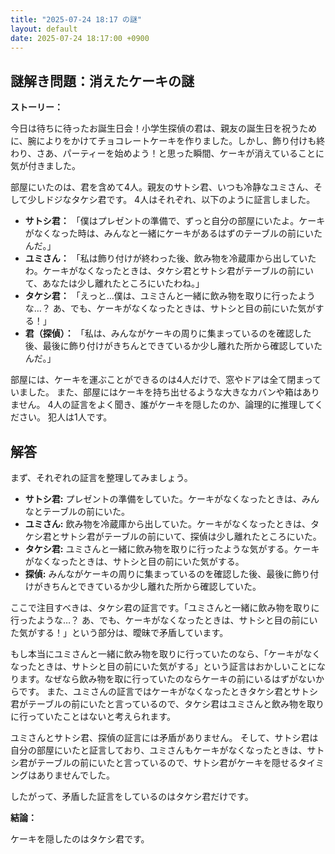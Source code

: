 ```yaml
---
title: "2025-07-24 18:17 の謎"
layout: default
date: 2025-07-24 18:17:00 +0900
---
```

## 謎解き問題：消えたケーキの謎

**ストーリー：**

今日は待ちに待ったお誕生日会！小学生探偵の君は、親友の誕生日を祝うために、腕によりをかけてチョコレートケーキを作りました。しかし、飾り付けも終わり、さあ、パーティーを始めよう！と思った瞬間、ケーキが消えていることに気が付きました。

部屋にいたのは、君を含めて4人。親友のサトシ君、いつも冷静なユミさん、そして少しドジなタケシ君です。
4人はそれぞれ、以下のように証言しました。

*   **サトシ君：** 「僕はプレゼントの準備で、ずっと自分の部屋にいたよ。ケーキがなくなった時は、みんなと一緒にケーキがあるはずのテーブルの前にいたんだ。」
*   **ユミさん：** 「私は飾り付けが終わった後、飲み物を冷蔵庫から出していたわ。ケーキがなくなったときは、タケシ君とサトシ君がテーブルの前にいて、あなたは少し離れたところにいたわね。」
*   **タケシ君：** 「えっと…僕は、ユミさんと一緒に飲み物を取りに行ったような…？ あ、でも、ケーキがなくなったときは、サトシと目の前にいた気がする！」
*   **君（探偵）：** 「私は、みんながケーキの周りに集まっているのを確認した後、最後に飾り付けがきちんとできているか少し離れた所から確認していたんだ。」

部屋には、ケーキを運ぶことができるのは4人だけで、窓やドアは全て閉まっていました。
また、部屋にはケーキを持ち出せるような大きなカバンや箱はありません。
4人の証言をよく聞き、誰がケーキを隠したのか、論理的に推理してください。
犯人は1人です。

## 解答

まず、それぞれの証言を整理してみましょう。

*   **サトシ君:** プレゼントの準備をしていた。ケーキがなくなったときは、みんなとテーブルの前にいた。
*   **ユミさん:** 飲み物を冷蔵庫から出していた。ケーキがなくなったときは、タケシ君とサトシ君がテーブルの前にいて、探偵は少し離れたところにいた。
*   **タケシ君:** ユミさんと一緒に飲み物を取りに行ったような気がする。ケーキがなくなったときは、サトシと目の前にいた気がする。
*   **探偵:** みんながケーキの周りに集まっているのを確認した後、最後に飾り付けがきちんとできているか少し離れた所から確認していた。

ここで注目すべきは、タケシ君の証言です。「ユミさんと一緒に飲み物を取りに行ったような…？ あ、でも、ケーキがなくなったときは、サトシと目の前にいた気がする！」という部分は、曖昧で矛盾しています。

もし本当にユミさんと一緒に飲み物を取りに行っていたのなら、「ケーキがなくなったときは、サトシと目の前にいた気がする」という証言はおかしいことになります。なぜなら飲み物を取に行っていたのならケーキの前にいるはずがないからです。
また、ユミさんの証言ではケーキがなくなったときタケシ君とサトシ君がテーブルの前にいたと言っているので、タケシ君はユミさんと飲み物を取りに行っていたことはないと考えられます。

ユミさんとサトシ君、探偵の証言には矛盾がありません。
そして、サトシ君は自分の部屋にいたと証言しており、ユミさんもケーキがなくなったときは、サトシ君がテーブルの前にいたと言っているので、サトシ君がケーキを隠せるタイミングはありませんでした。

したがって、矛盾した証言をしているのはタケシ君だけです。

**結論：**

ケーキを隠したのはタケシ君です。
